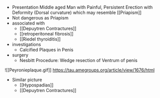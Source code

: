 - Presentation Middle aged Man with Painful, Persistent Erection with Deformity (Dorsal curvature) which may resemble [[Priapism]] 
- Not dangerous as Priapism
- associated with 
	- [[Depuytren Contractures]]
	- [[retroperitoneal fibrosis]]
	- [[Riedel thyroiditis]] 
- investigations 
	- Calcified Plaques in Penis
- surgery 
	- Nesbitt Procedure: Wedge resection of Ventrum of penis

![[Peyronieplaque.gif]]
https://tau.amegroups.org/article/view/1676/html

- Similar picture
	- [[Hypospadias]]
	- [[Depuytren Contractures]]
